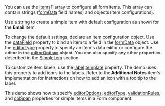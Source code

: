 You can use the [items[]](/Documentation/ApiReference/UI_Components/dxForm/Configuration/#items) array to configure all form items. This array can contain strings ([formData](/Documentation/ApiReference/UI_Components/dxForm/Configuration/#formData) field names) and objects (item configurations). 
<!--split-->

Use a string to create a simple item with default configuration as shown for the **Email** item. 

To change the default settings, declare an item configuration object. Use the [dataField](/Documentation/ApiReference/UI_Components/dxForm/Item_Types/SimpleItem/#dataField) property to bind an item to a field in the [formData](/Documentation/ApiReference/UI_Components/dxForm/Configuration/#formData) object. Use the [editorType](/Documentation/ApiReference/UI_Components/dxForm/Item_Types/SimpleItem/#editorType) property to specify an item's data editor or configure the editor in the [editorOptions](/Documentation/ApiReference/UI_Components/dxForm/Item_Types/SimpleItem/#editorOptions) object. You can also specify any other properties described in the [SimpleItem](/Documentation/ApiReference/UI_Components/dxForm/Item_Types/SimpleItem/) section.

To customize item labels, use the [label](/Documentation/ApiReference/UI_Components/dxForm/Item_Types/SimpleItem/label/).[template](/Documentation/ApiReference/UI_Components/dxForm/Item_Types/SimpleItem/label/#template) property. The demo uses this property to add icons to the labels. Refer to the **Additional Notes** item's implementation for instructions on how to add an icon with a tooltip to the label. 

This demo shows how to specify [editorOptions](/Documentation/ApiReference/UI_Components/dxForm/Item_Types/SimpleItem/#editorOptions), [editorType](/Documentation/ApiReference/UI_Components/dxForm/Item_Types/SimpleItem/#editorType), [validationRules](/Documentation/ApiReference/UI_Components/dxForm/Item_Types/SimpleItem/#validationRules), and [colSpan](/Documentation/ApiReference/UI_Components/dxForm/Item_Types/SimpleItem/#colSpan) properties for simple items in a Form component.
